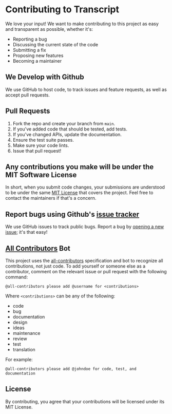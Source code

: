 # Contributing to Transcript

We love your input! We want to make contributing to this project as easy and transparent as possible, whether it's:

- Reporting a bug
- Discussing the current state of the code
- Submitting a fix
- Proposing new features
- Becoming a maintainer

## We Develop with Github
We use GitHub to host code, to track issues and feature requests, as well as accept pull requests.

## Pull Requests
1. Fork the repo and create your branch from `main`.
2. If you've added code that should be tested, add tests.
3. If you've changed APIs, update the documentation.
4. Ensure the test suite passes.
5. Make sure your code lints.
6. Issue that pull request!

## Any contributions you make will be under the MIT Software License
In short, when you submit code changes, your submissions are understood to be under the same [MIT License](http://choosealicense.com/licenses/mit/) that covers the project. Feel free to contact the maintainers if that's a concern.

## Report bugs using Github's [issue tracker](https://github.com/yourusername/transcript/issues)
We use GitHub issues to track public bugs. Report a bug by [opening a new issue](https://github.com/yourusername/transcript/issues/new); it's that easy!

## [All Contributors](https://allcontributors.org) Bot

This project uses the [all-contributors](https://allcontributors.org) specification and bot to recognize all contributions, not just code. To add yourself or someone else as a contributor, comment on the relevant issue or pull request with the following command:

```
@all-contributors please add @username for <contributions>
```

Where `<contributions>` can be any of the following:
- code
- bug
- documentation
- design
- ideas
- maintenance
- review
- test
- translation

For example:
```
@all-contributors please add @johndoe for code, test, and documentation
```

## License
By contributing, you agree that your contributions will be licensed under its MIT License.
